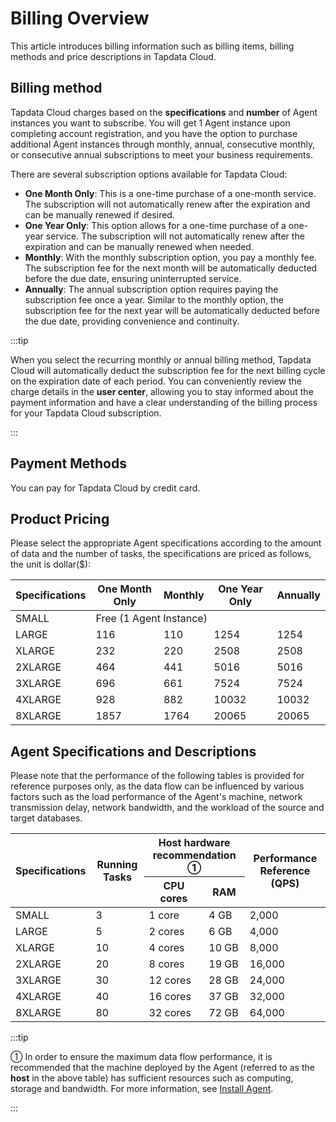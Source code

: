 # Billing Overview

This article introduces billing information such as billing items, billing methods and price descriptions in Tapdata Cloud.

## Billing method

Tapdata Cloud charges based on the **specifications** and **number** of Agent instances you want to subscribe. You will get 1 Agent instance upon completing account registration, and you have the option to purchase additional Agent instances through monthly, annual, consecutive monthly, or consecutive annual subscriptions to meet your business requirements.

There are several subscription options available for Tapdata Cloud:

- **One Month Only**: This is a one-time purchase of a one-month service. The subscription will not automatically renew after the expiration and can be manually renewed if desired.
- **One Year Only**: This option allows for a one-time purchase of a one-year service. The subscription will not automatically renew after the expiration and can be manually renewed when needed.
- **Monthly**: With the monthly subscription option, you pay a monthly fee. The subscription fee for the next month will be automatically deducted before the due date, ensuring uninterrupted service.
- **Annually**: The annual subscription option requires paying the subscription fee once a year. Similar to the monthly option, the subscription fee for the next year will be automatically deducted before the due date, providing convenience and continuity.

:::tip

When you select the recurring monthly or annual billing method, Tapdata Cloud will automatically deduct the subscription fee for the next billing cycle on the expiration date of each period. You can conveniently review the charge details in the **user center**, allowing you to stay informed about the payment information and have a clear understanding of the billing process for your Tapdata Cloud subscription.

:::

## Payment Methods

You can pay for Tapdata Cloud by credit card.

## Product Pricing

Please select the appropriate Agent specifications according to the amount of data and the number of tasks, the specifications are priced as follows, the unit is dollar($):

<table>
<thead>
  <tr>
    <th>Specifications</th>
    <th>One Month Only</th>
    <th>Monthly</th>
    <th>One Year Only</th>
    <th>Annually</th>
  </tr>
</thead>
<tbody>
  <tr>
    <td>SMALL</td>
    <td colspan="4">Free (1 Agent Instance) </td>
  </tr>
  <tr>
    <td>LARGE</td>
    <td>116</td>
    <td>110</td>
    <td>1254</td>
    <td>1254</td>
  </tr>
  <tr>
    <td>XLARGE</td>
    <td>232</td>
    <td>220</td>
    <td>2508</td>
    <td>2508</td>
  </tr>
  <tr>
    <td>2XLARGE</td>
    <td>464</td>
    <td>441</td>
    <td>5016</td>
    <td>5016</td>
  </tr>
  <tr>
    <td>3XLARGE</td>
    <td>696</td>
    <td>661</td>
    <td>7524</td>
    <td>7524</td>
  </tr>
  <tr>
    <td>4XLARGE</td>
    <td>928</td>
    <td>882</td>
    <td>10032</td>
    <td>10032</td>
  </tr>
  <tr>
    <td>8XLARGE</td>
    <td>1857</td>
    <td>1764</td>
    <td>20065</td>
    <td>20065</td>
  </tr>
</tbody>
</table>




## Agent Specifications and Descriptions

Please note that the performance of the following tables is provided for reference purposes only, as the data flow can be influenced by various factors such as the load performance of the Agent's machine, network transmission delay, network bandwidth, and the workload of the source and target databases.

<table>
<thead>
  <tr>
    <th rowspan="2">Specifications</th>
    <th rowspan="2">Running Tasks</th>
    <th colspan="2">Host hardware recommendation ①</th>
    <th rowspan="2">Performance Reference (QPS) </th>
  </tr>
  <tr>
    <th>CPU cores</th>
    <th>RAM</th>
  </tr>
</thead>
<tbody>
  <tr>
    <td>SMALL</td>
    <td>3</td>
    <td>1 core</td>
    <td>4 GB</td>
    <td>2,000</td>
  </tr>
  <tr>
    <td>LARGE</td>
    <td>5</td>
    <td>2 cores</td>
    <td>6 GB</td>
    <td>4,000</td>
  </tr>
  <tr>
    <td>XLARGE</td>
    <td>10</td>
    <td>4 cores</td>
    <td>10 GB</td>
    <td>8,000</td>
  </tr>
  <tr>
    <td>2XLARGE</td>
    <td>20</td>
    <td>8 cores</td>
    <td>19 GB</td>
    <td>16,000</td>
  </tr>
  <tr>
    <td>3XLARGE</td>
    <td>30</td>
    <td>12 cores</td>
    <td>28 GB</td>
    <td>24,000</td>
  </tr>
  <tr>
    <td>4XLARGE</td>
    <td>40</td>
    <td>16 cores</td>
    <td>37 GB</td>
    <td>32,000</td>
  </tr>
  <tr>
    <td>8XLARGE</td>
    <td>80</td>
    <td>32 cores</td>
    <td>72 GB</td>
    <td>64,000</td>
  </tr>
</tbody>
</table>




:::tip

① In order to ensure the maximum data flow performance, it is recommended that the machine deployed by the Agent (referred to as the **host** in the above table) has sufficient resources such as computing, storage and bandwidth. For more information, see [Install Agent](../quick-start/install-agent/README.md).

:::

